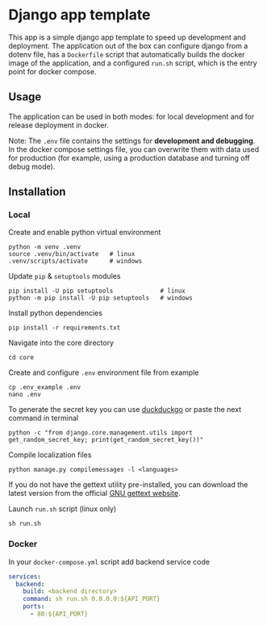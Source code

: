 # Django app template

This app is a simple django app template to speed up development and deployment. The application out of the box can configure django from a dotenv file, has a `Dockerfile` script that automatically builds the docker image of the application, and a configured `run.sh` script, which is the entry point for docker compose.

## Usage

The application can be used in both modes: for local development and for release deployment in docker.

Note: The `.env` file contains the settings for **development and debugging**. In the docker compose settings file, you can overwrite them with data used for production (for example, using a production database and turning off debug mode).

## Installation

### Local

Create and enable python virtual environment

    python -m venv .venv
    source .venv/bin/activate   # linux
    .venv/scripts/activate      # windows

Update `pip` & `setuptools` modules

    pip install -U pip setuptools             # linux
    python -m pip install -U pip setuptools   # windows

Install python dependencies

    pip install -r requirements.txt

Navigate into the core directory

    cd core

Create and configure `.env` environment file from example

    cp .env_example .env
    nano .env

To generate the secret key you can use [duckduckgo](https://duckduckgo.com/?q=password+50+strong&ia=answer) or paste the next command in terminal

    python -c "from django.core.management.utils import get_random_secret_key; print(get_random_secret_key())"

Compile localization files

    python manage.py compilemessages -l <languages>

If you do not have the gettext utility pre-installed, you can download the latest version from the official [GNU gettext website](https://www.gnu.org/software/gettext/#downloading).

Launch `run.sh` script (linux only)

    sh run.sh

### Docker

In your `docker-compose.yml` script add backend service code

```yml
services:
  backend:
    build: <backend directory>
    command: sh run.sh 0.0.0.0:${API_PORT}
    ports:
      - 80:${API_PORT}
```
